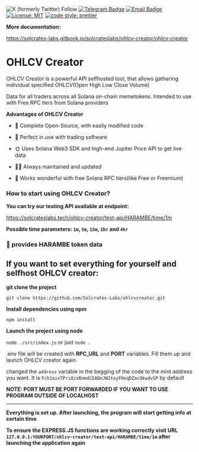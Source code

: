 <!-- [![](https://dcbadge.limes.pink/api/server/ySvyXEFZAK)](https://discord.gg/ySvyXEFZAK) -->
![X (formerly Twitter) Follow](https://img.shields.io/twitter/follow/solcrateslabs)
[![Telegram Badge](https://img.shields.io/badge/Telegram-blue?style=flat-square&logo=telegram&logoColor=FFFFFF&labelColor=48cae0&color=48cae0)](https://t.me/solcrateslabs)
[![Email Badge](https://img.shields.io/badge/Contact-magenta?style=flat-square&logo=Gmail&logoColor=FFFFFF&labelColor=992580&color=FF00FF)](mailto:contact@solcrateslabs.tech)
[![License: MIT](https://img.shields.io/badge/License-MIT-yellow.svg)](https://opensource.org/licenses/MIT)
[![code style: prettier](https://img.shields.io/badge/code_style-prettier-ff69b4.svg?style=flat-square)](https://github.com/prettier/prettier)

**More documentation:**

<https://solcrates-labs.gitbook.io/solcrateslabs/ohlcv-creator/ohlcv-creator>

# OHLCV Creator

OHLCV Creator is a powerful API selfhosted tool, that allows gathering individual specified OHLCV(Open High Low Close Volume)

Data for all traders across all Solana on-chain memetokens. Intended to use with Free RPC tiers from Solana providers

 **Advantages of OHLCV Creator**

+ 📖 Complete Open-Source, with easily modified code  

+ 🤖 Perfect in use with trading software

+ 🌞 Uses Solana Web3 SDK and high-end Jupiter Price API to get live data

+ 👨‍🔧 Always maintained and updated
  
+ 💎 Works wonderful with free Solana RPC tiers(like Free or Freemium)

### How to start using OHLCV Creator?

**You can try our testing API available at endpoint:**

<https://solcrateslabs.tech/ohlcv-creator/test-api/HARAMBE/time/1m>

**Possible time parameters: `1m`, `5m`, `15m`, `1hr` and `4hr`**

### 🦍 provides HARAMBE token data


## If you want to set everything for yourself and selfhost OHLCV creator:

**git clone the project** 

```git clone https://github.com/Solcrates-Labs/ohlcvcreator.git```

**Install dependencies using npm**

```npm install```

**Launch the project using node**

```node ./src/index.js``` or just ```node .```

.env file will be created with **RPC_URL** and **PORT** variables. Fill them up and launch OHLCV creator again.

changed the `address` variable in the begging of the code to the mint address you want. It is `Fch1oixTPri8zxBnmdCEADoJW2toyFHxqDZacQkwdvSP` by default

**NOTE: PORT MUST BE PORT FORWARDED IF YOU WANT TO USE PROGRAM OUTSIDE OF LOCALHOST**

---

**Everything is set up. After launching, the program will start getting info at certain time**

**To ensure the EXPRESS.JS functions are working correctly visit URL ```127.0.0.1:YOURPORT/ohlcv-creator/test-api/HARAMBE/time/1m``` after launching the application again**
